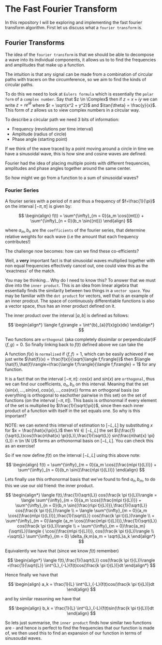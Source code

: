 # The Fast Fourier Transform

In this repository I will be exploring and implementing the fast fourier transform algorithm. First let us discuss what a `fourier transform` is.

## Fourier Transforms

The idea of the `fourier transform` is that we should be able to decompose a wave into its individual components, it allows us to to find the frequencies and amplitudes that make up a function.

The intuition is that any signal can be made from a combination of circular paths with tracers on the circumference, so we aim to find the kinds of circular paths.

To do this we need to look at `Eulers formula` which is essentially the `polar form` of a `complex number`. Say that $z \in \Complex$ then if $z = x + iy$ we can write $z = re^{i \theta}$ where $r = \sqrt{x^2 + y^2}$ and $\tan{\theta} = \frac{y}{x}$. This form of $z$ allows us to view complex numbers in a circular way.

To describe a circular path we need 3 bits of information:

- Frequency (revolutions per time interval)
- Amplitude (radius of circle)
- Phase angle (starting point)

If we think of the wave traced by a point moving around a circle in time we have a sinusoidal wave, this is how sine and cosine waves are defined.

Fourier had the idea of placing multiple points with different frequencies, amplitudes and phase angles together around the same center.

So how might we go from a function to a sum of sinusoidal waves?

### Fourier Series

A fourier series with a period of $\pi$ and thus a frequency of $f=\frac{1}{\pi}$ on the interval $[-\pi,\pi]$ is given by:

$$
\begin{align}
f(t) = \sum^{\infty}_{m = 0}{a_m \cos{(mt)}} + \sum^{\infty}_{n = 0}{b_n \sin{(nt)}}
\end{align}
$$

where $a_m,b_n$ are the `coefficients` of the fourier series, that determine relative weights for each wave (i.e the amount that each frequency contributes!)

The challenge now becomes: how can we find these co-efficients?

Well, a **very** important fact is that sinusoidal waves multiplied together with non equal frequencies effectively cancel out, one could view this as the 'exactness' of the match.

You may be thinking... Why do I need to know this? To answer that we must dive into the `inner product`. This is an idea from linear algebra that essentially finds the similarity between two things in a `vector space`. You may be familiar with the `dot product` for vectors, well that is an example of an inner prodcut. The space of continuously differentiable functions is also a vector space, thus has an inner product defined on it.

The inner product over the interval $[a,b]$ is defined as follows:

$$
\begin{align*}
\langle f,g\rangle = \int^{b}_{a}{f(x)g(x)dx}
\end{align*}
$$

Two functions are `orthogonal` (aka completely dissimilar or perpendicular)IF $\langle f,g\rangle = 0$. So finally linking back to $f(t)$ defined above we can take the

A function $f(x)$ is `normalised` if $\langle f,f\rangle=1$, which can be easily achieved if we just write $\hat{f}(x) = \frac{f(x)}{\sqrt{\langle f,f\rangle}}$ then $\langle \hat{f},\hat{f}\rangle=\frac{\langle f,f\rangle}{\langle f,f\rangle} = 1$ for any function.

It is a fact that on the interval $[-\pi,\pi]$: $cos(x)$ and $sin(x)$ are `orthogonal`, thus we can find our coefficients, $a_n,b_n$ on this interval. Meaning that the set $\{sin(x), \dots,sin(nx),cos(x),\dots,cos(nx)\}$ forms an orthogonal basis (so everything is orthogonal to eachother pairwise in this set) on the set of functions (on the interval $[-\pi,\pi]$). This basis is orthonormal if every element of the set is multiplied by $\frac{1}{\sqrt{\pi}}$, since then each inner product of a function with itself in the set equals one. So why is this important?

NOTE: we can extend this interval of estimation to $[-L,L]$ by substituting $x$ for $x = \frac{\hat{x}\pi}{L}$ then $\forall \hat{x} \in [-L,L]$ the set $\{\frac{1}{\sqrt{L}}cos(\frac{n\hat{x} \pi}{L}),\frac{1}{\sqrt{L}} sin(\frac{n\hat{x} \pi}{L}): n \in \N \}$ forms an orthonormal basis on $[-L,L]$. You can check this as an exercise!

So if we now define $f(t)$ on the interval $[-L,L]$ using this above note:

$$
\begin{align}
f(t) = \sum^{\infty}_{m = 0}{a_m \cos{(\frac{m\pi t}{L})}} + \sum^{\infty}_{n = 0}{b_n \sin{(\frac{n\pi t}{L})}}
\end{align}
$$

Lets finally use this orthonormal basis that we've found to find $a_n,b_m$, to do this we use our old friend: the inner product.

$$
\begin{align*}
\langle f(t),\frac{1}{\sqrt{L}} cos(\frac{k \pi t}{L})\rangle =
\langle \sum^{\infty}_{m = 0}{a_m \cos{(\frac{m\pi t}{L})}} + \sum^{\infty}_{n = 0}{b_n \sin{(\frac{n\pi t}{L})}},\frac{1}{\sqrt{L}} cos(\frac{k \pi t}{L})\rangle \\
= \langle \sum^{\infty}_{m = 0}{a_m \cos{(\frac{m\pi t}{L})}},\frac{1}{\sqrt{L}} cos(\frac{k \pi t}{L})\rangle \\
= \sum^{\infty}_{m = 0}\langle {a_m \cos{(\frac{m\pi t}{L})}},\frac{1}{\sqrt{L}} cos(\frac{k \pi t}{L})\rangle \\
= \sum^{\infty}_{m = 0}\frac{a_m}{\sqrt{L}}\langle { \cos{(\frac{m\pi t}{L})}}, cos(\frac{k \pi t}{L})\rangle
\\
=\sqrt{L} \sum^{\infty}_{m = 0} \delta_{k,m}a_m = \sqrt{L}a_k
\end{align*}
$$

Equivalently we have that (since we know $f(t)$ remember)

$$
\begin{align*}
\langle f(t),\frac{1}{\sqrt{L}} cos(\frac{k \pi t}{L})\rangle =\frac{1}{\sqrt{L}} \int^{L}_{-L}{f(t)cos(\frac{k \pi t}{L})}dt
\end{align*}
$$

Hence finally we have that

$$
\begin{align}
a_k = \frac{1}{L} \int^{L}_{-L}{f(t)cos(\frac{k \pi t}{L})}dt
\end{align}
$$

and by similar reasoning we have that

$$
\begin{align}
b_k = \frac{1}{L} \int^{L}_{-L}{f(t)sin(\frac{k \pi t}{L})}dt
\end{align}
$$

So lets just summarise, the `inner product` finds how similar two functions are - and hence is perfect to find the frequencies that our function is made of, we then used this to find an expansion of our function in terms of sinusoudal waves.
